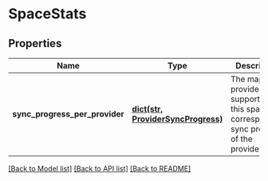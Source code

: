 # SpaceStats

## Properties
Name | Type | Description | Notes
------------ | ------------- | ------------- | -------------
**sync_progress_per_provider** | [**dict(str, ProviderSyncProgress)**](ProviderSyncProgress.md) | The map of provider Ids supporting this space and corresponding sync progress of the provider.  | 

[[Back to Model list]](../README.md#documentation-for-models) [[Back to API list]](../README.md#documentation-for-api-endpoints) [[Back to README]](../README.md)


